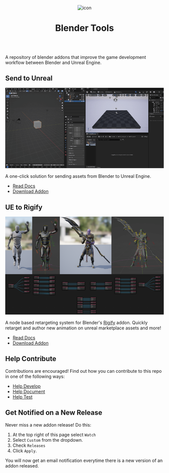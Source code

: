 <p align="center">
  <img width="300" src="https://github.com/EpicGames/BlenderTools/blob/master/docs/main/images/1.png?raw=true" alt="icon"/>
</p>
<h1 align="center">Blender Tools</h1>
<br></br>

A repository of blender addons that improve the game development workflow between Blender and Unreal Engine.

## Send to Unreal

![3](docs/main/images/send2ue/3.gif)

A one-click solution for sending assets from Blender to Unreal Engine.

* [Read Docs](https://epicgames.github.io/BlenderTools/send2ue/)
* [Download Addon](https://github.com/EpicGames/BlenderTools/releases?q=Send+to+Unreal&expanded=true)


## UE to Rigify

![2](./docs/main/images/ue2rigify/2.png)

A node based retargeting system for Blender's
[Rigify](https://docs.blender.org/manual/en/latest/addons/rigging/rigify/index.html) addon. Quickly retarget and author
new animation on unreal marketplace assets and more!

* [Read Docs](https://epicgames.github.io/BlenderTools/ue2rigify/)
* [Download Addon](https://github.com/EpicGames/BlenderTools/releases?q=UE+to+Rigify&expanded=true)


## Help Contribute
Contributions are encouraged! Find out how you can contribute to this repo in one of the following ways:

* [Help Develop](https://epicgames.github.io/BlenderTools/contributing/development.html)
* [Help Document](https://epicgames.github.io/BlenderTools/contributing/documentation.html)
* [Help Test](https://epicgames.github.io/BlenderTools/contributing/testing.html)


## Get Notified on a New Release
Never miss a new addon release! Do this:
1. At the top right of this page select `Watch`
1. Select `Custom` from the dropdown.
1. Check `Releases`
1. Click `Apply`.

You will now get an email notification everytime there is a new version of an addon released.


